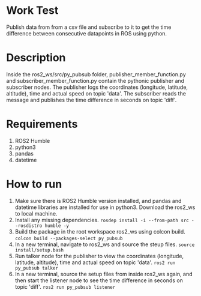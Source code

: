 # Work Test
Publish data from from a csv file and subscribe to it to get the time difference between consecutive datapoints in ROS using python.

# Description
Inside the ros2_ws/src/py_pubsub folder, publisher_member_function.py and subscriber_member_function.py contain the pythonic publisher and subscriber nodes. The publisher logs the coordinates (longitude, latitude, altitude), time and actual speed on topic 'data'. The subscriber reads the message and publishes the time difference in seconds on topic 'diff'. 

# Requirements
1) ROS2 Humble
2) python3
3) pandas
4) datetime

# How to run
1) Make sure there is ROS2 Humble version installed, and pandas and datetime libraries are installed for use in python3. Download the ros2_ws to local machine.
2) Install any missing dependencies.
   ```rosdep install -i --from-path src --rosdistro humble -y```
3) Build the package in the root workspace ros2_ws using colcon build.
   ```colcon build --packages-select py_pubsub```
4) In a new terminal, navigate to ros2_ws and source the steup files.
   ```source install/setup.bash```
5) Run talker node for the publisher to view the coordinates (longitude, latitude, altitude), time and actual speed on topic 'data'.
   ```ros2 run py_pubsub talker```
6) In a new terminal, source the setup files from inside ros2_ws again, and then start the listener node to see the time difference in seconds on topic 'diff'.
   ```ros2 run py_pubsub listener```

